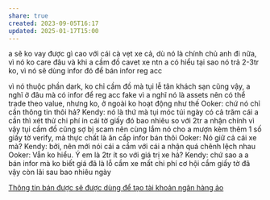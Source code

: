 ```yaml
---
share: true
created: 2023-09-05T16:17
updated: 2025-01-17T15:00
---
```

a sẽ ko vay được gì cao với cái cà vẹt xe cả, dù nó là chính chủ anh đi nữa, vì nó ko care đâu và khi a cầm đồ cavet xe ntn a có hiểu tại sao nó trả 2-3tr ko, vì nó sẽ dùng infor đó để bán infor reg acc

vì nó thuộc phần dark, ko chỉ cầm đồ mà tụi lễ tân khách sạn cũng vậy, a nghĩ ở đâu mà có infor để reg acc fake
vì a nghĩ nó là assets nên có thể trade theo value, nhưng ko, ở ngoài ko hoạt động như thế
Ooker: chứ nó chỉ cần thông tin thôi hả?
Kendy: nó là thứ mà tụi móc túi ngày có cả trăm cái
a cần thì xét thử chi phí in cái tờ giấy đó bao nhiêu so với 2tr a nhận
chính vì vậy tụi cầm đồ cũng sợ bị scam
nên cùng lắm nó cho a mượn kèm thêm 1 số giấy tờ verify, mà thực chất là ăn cắp infor bán thôi
Ooker: Nó giữ cả cái xe mà?
Kendy: bởi, nên mới nói cái a cầm với cái a nhận quá chênh lệch nhau
Ooker: Vẫn ko hiểu. Ý em là 2tr ít so với giá trị xe hả?
Kendy: chứ sao a
a bán infor mà ko biết giá đã là lỗ
cầm xe mất chi phí cơ hội
cầm giấy tờ
đã vậy còn lãi sau bao nhiêu ngày

[Thông tin bán được sẽ được dùng để tạo tài khoản ngân hàng ảo](./Th%C3%B4ng%20tin%20b%C3%A1n%20%C4%91%C6%B0%E1%BB%A3c%20s%E1%BA%BD%20%C4%91%C6%B0%E1%BB%A3c%20d%C3%B9ng%20%C4%91%E1%BB%83%20t%E1%BA%A1o%20t%C3%A0i%20kho%E1%BA%A3n%20ng%C3%A2n%20h%C3%A0ng%20%E1%BA%A3o.md) 
